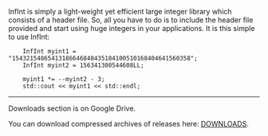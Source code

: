 InfInt is simply a light-weight yet efficient large integer library which consists of a header file. So, all you have to do is to include the header file provided and start using huge integers in your applications. It is this simple to use InfInt:

```
    InfInt myint1 = "15432154865413186646848435184100510168404641560358";
    InfInt myint2 = 156341300544608LL;

    myint1 *= --myint2 - 3;
    std::cout << myint1 << std::endl;
```


---


Downloads section is on Google Drive.

You can download compressed archives of releases here: [DOWNLOADS](http://cppip.blogspot.com/2013/05/infint-downloads.html).